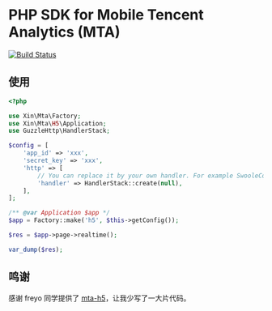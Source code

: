 # PHP SDK for Mobile Tencent Analytics (MTA)

[![Build Status](https://travis-ci.org/limingxinleo/mta.svg?branch=master)](https://travis-ci.org/limingxinleo/mta)

## 使用

```php
<?php

use Xin\Mta\Factory;
use Xin\Mta\H5\Application;
use GuzzleHttp\HandlerStack;

$config = [
    'app_id' => 'xxx',
    'secret_key' => 'xxx',
    'http' => [
        // You can replace it by your own handler. For example SwooleCoroutineHandler.
        'handler' => HandlerStack::create(null),
    ],
];

/** @var Application $app */
$app = Factory::make('h5', $this->getConfig());

$res = $app->page->realtime();

var_dump($res);

```

## 鸣谢

感谢 freyo 同学提供了 [mta-h5](https://github.com/freyo/mta-h5)，让我少写了一大片代码。